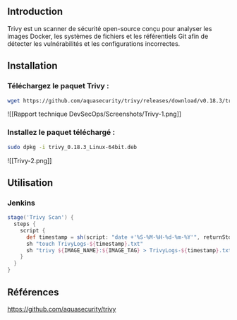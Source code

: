 ## Introduction
Trivy est un scanner de sécurité open-source conçu pour analyser les images Docker, les systèmes de fichiers et les référentiels Git afin de détecter les vulnérabilités et les configurations incorrectes. 

## Installation
### Téléchargez le paquet Trivy : 
``` bash 
wget https://github.com/aquasecurity/trivy/releases/download/v0.18.3/trivy_0.18.3_Linux-64bit.deb
```
![[Rapport technique DevSecOps/Screenshots/Trivy-1.png]]
### Installez le paquet téléchargé :
``` bash 
sudo dpkg -i trivy_0.18.3_Linux-64bit.deb
```
![[Trivy-2.png]]

## Utilisation
### Jenkins

``` groovy 
stage('Trivy Scan') {
  steps {
    script {
      def timestamp = sh(script: "date +'%S-%M-%H-%d-%m-%Y'", returnStdout: true).trim()
      sh "touch TrivyLogs-${timestamp}.txt"
      sh "trivy ${IMAGE_NAME}:${IMAGE_TAG} > TrivyLogs-${timestamp}.txt"
    }
  }
}
```

## Références
https://github.com/aquasecurity/trivy